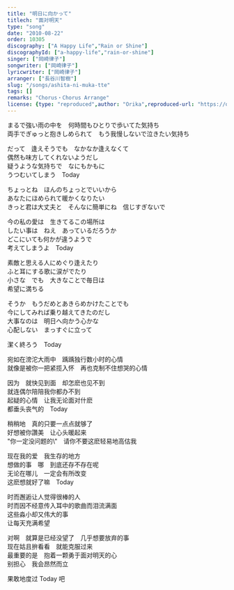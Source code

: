 ```yaml
---
title: "明日に向かって"
titlech: "面对明天"
type: "song"
date: "2010-08-22"
order: 10305
discography: ["A Happy Life","Rain or Shine"]
discographyId: ["a-happy-life","rain-or-shine"]
singer: ["岡崎律子"]
songwriter: ["岡崎律子"]
lyricwriter: ["岡崎律子"]
arranger: ["長谷川智樹"]
slug: "/songs/ashita-ni-muka-tte"
tags: []
remarks: "Chorus・Chorus Arrange"
license: {type: "reproduced",author: "Orika",reproduced-url: "https://orikamushi.netlify.app/",reproduced-website: "織歌蟲網站"}
---
```


まるで強い雨の中を　何時間もひとりで歩いてた気持ち   
両手でぎゅっと抱きしめられて　もう我慢しないで泣きたい気持ち   
  
だって　逢えそうでも　なかなか逢えなくて   
偶然も味方してくれないようだし   
疑うような気持ちで　なにもかもに   
うつむいてしまう　Today   
  
ちょっとね　ほんのちょっとでいいから　   
あなたにほめられて暖かくなりたい   
きっと君は大丈夫と　そんなに簡単にね　信じすぎないで   
  
今の私の愛は　生きてるこの場所は   
したい事は　ねえ　あっているだろうか   
どこにいても何かが違うようで   
考えてしまうよ　Today   
  
素敵と思える人にめぐり逢えたり   
ふと耳にする歌に涙がでたり   
小さな　でも　大きなことで毎日は   
希望に満ちる   
  
そうか　もうだめとあきらめかけたことでも   
今にしてみれば乗り越えてきたのだし   
大事なのは　明日へ向かう心かな   
心配しない　まっすぐに立って   
  
潔く終ろう　Today  

<!-- 翻译 -->

宛如在滂沱大雨中　踽踽独行数小时的心情   
就像是被你一把紧揽入怀　再也克制不住想哭的心情   
  
因为　就快见到面　却怎麽也见不到   
就连偶尔陪陪我你都办不到   
起疑的心情　让我无论面对什麽   
都垂头丧气的　Today   
  
稍稍地　真的只要一点点就够了   
好想被你讚美　让心头暖起来   
\"你一定没问题的\\"　请你不要这麽轻易地高估我   
  
现在我的爱　我生存的地方   
想做的事　哪　到底还存不存在呢   
无论在哪儿　一定会有所改变   
这麽想就好了嘛　Today   
  
时而邂逅让人觉得很棒的人   
时而因不经意传入耳中的歌曲而泪流满面   
这些淼小却又伟大的事   
让每天充满希望   
  
对啊　就算是已经没望了　几乎想要放弃的事   
现在姑且拚看看　就能克服过来   
最重要的是　抱着一颗勇于面对明天的心   
别担心　我会昂然而立   
  
果敢地度过 Today 吧
